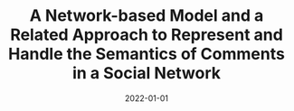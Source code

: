 ---
title: 'A Network-based Model and a Related Approach to Represent and Handle the Semantics of Comments in a Social Network'
collection: publications
permalink: /publication/2022-CEUR Workshop Proceedings-A-Network-based.md
excerpt: 'G. Bonifazi, F. Cauteruccio, E. Corradini, M. Marchetti, G. Terracina, D. Ursino, L. Virgili'
date: 2022-01-01
venue: 'CEUR Workshop Proceedings'
location: 'DII, Polytechnic University of Marche, Italy; DEMACS, University of Calabria, Italy'
---